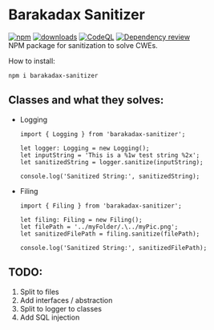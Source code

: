 # Barakadax Sanitizer

[![npm](https://img.shields.io/npm/v/barakadax-sanitizer.svg)](https://www.npmjs.com/package/barakadax-sanitizer)
[![downloads](https://img.shields.io/npm/dt/barakadax-sanitizer.svg)](https://www.npmjs.com/package/barakadax-sanitizer)
[![CodeQL](https://github.com/barakadax/NodeSanitizer/actions/workflows/codeql.yml/badge.svg)](https://github.com/barakadax/NodeSanitizer/actions/workflows/codeql.yml)
[![Dependency review](https://github.com/barakadax/NodeSanitizer/actions/workflows/dependency-review.yml/badge.svg)](https://github.com/barakadax/NodeSanitizer/actions/workflows/dependency-review.yml)<br>
NPM package for sanitization to solve CWEs.<br>

How to install:

```shell
npm i barakadax-sanitizer
```

## Classes and what they solves:

<ul>
    <li>Logging
    
```shell
import { Logging } from 'barakadax-sanitizer';

let logger: Logging = new Logging();
let inputString = 'This is a %1w test string %2x';
let sanitizedString = logger.sanitize(inputString);

console.log('Sanitized String:', sanitizedString);
```

</li>
    <li>Filing

```shell
import { Filing } from 'barakadax-sanitizer';

let filing: Filing = new Filing();
let filePath = '../myFolder/.\../myPic.png';
let sanitizedFilePath = filing.sanitize(filePath);

console.log('Sanitized String:', sanitizedFilePath);
```

</li>
</ul>

## TODO:
<ol>
    <li>Split to files</li>
    <li>Add interfaces / abstraction</li>
    <li>Split to logger to classes</li>
    <li>Add SQL injection</li>
</ol>
